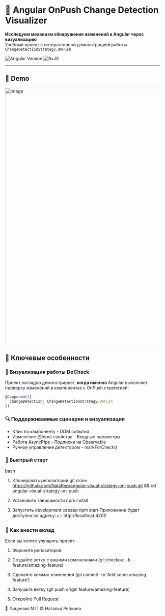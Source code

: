# 🚀 Angular OnPush Change Detection Visualizer

**Исследуем механизм обнаружения изменений в Angular через визуализацию**  
Учебный проект с интерактивной демонстрацией работы `ChangeDetectionStrategy.OnPush`

![Angular Version](https://img.shields.io/badge/Angular-18-%23DD0031)
![RxJS](https://img.shields.io/badge/RxJS-7.8.0-%23B7178C)

---


## 🌟 Demo
<img width="1218" height="836" alt="image" src="https://github.com/user-attachments/assets/8f2fd808-90c2-43e0-9f31-8494980d5bb8" />


## 🌟 Ключевые особенности

### 🎯 Визуализация работы DoCheck
Проект наглядно демонстрирует, **когда именно** Angular выполняет проверку изменений в компонентах с OnPush стратегией:

```typescript
@Component({
  changeDetection: ChangeDetectionStrategy.OnPush
})
```
### 🔍 Поддерживаемые сценарии и визуализация
- Клик по компоненту	          - DOM события
- Изменение @Input свойства	    - Входные параметры
- Работа AsyncPipe	            - Подписки на Observable
- Ручное управление детектором	-	markForCheck()

### 🚀 Быстрый старт
bash
1. Клонировать репозиторий
git clone https://github.com/NataRep/angular-visual-strategy-on-push.git && cd angular-visual-strategy-on-push

2. Установить зависимости
npm install

3. Запустить development сервер
npm start
Приложение будет доступно по адресу:
👉 http://localhost:4200

### 🤝 Как внести вклад
Если вы хотите улучшить проект:

1. Форкните репозиторий

2. Создайте ветку с вашими изменениями (git checkout -b feature/amazing-feature)

3. Сделайте коммит изменений (git commit -m 'Add some amazing feature')

4. Запушьте ветку (git push origin feature/amazing-feature)

5. Откройте Pull Request

📄 Лицензия
MIT © Наталья Репкина
